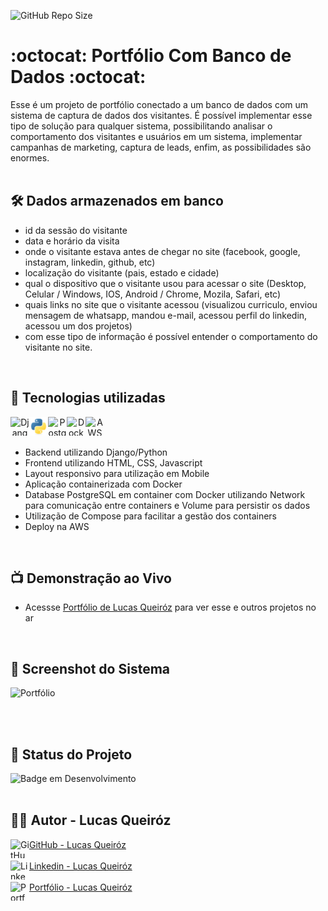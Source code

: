 ![GitHub Repo Size](https://img.shields.io/github/repo-size/lucas-qz/SistemaPonto)

# :octocat: Portfólio Com Banco de Dados :octocat:
Esse é um projeto de portfólio conectado a um banco de dados com um sistema de captura de dados dos visitantes. É possível implementar esse tipo de solução para qualquer sistema, possibilitando analisar o comportamento dos visitantes e usuários em um sistema, implementar campanhas de marketing, captura de leads, enfim, as possibilidades são enormes.
<br/><br/>

## 🛠️ Dados armazenados em banco
- id da sessão do visitante
- data e horário da visita
- onde o visitante estava antes de chegar no site (facebook, google, instagram, linkedin, github, etc)
- localização do visitante (pais, estado e cidade)
- qual o dispositivo que o visitante usou para acessar o site (Desktop, Celular / Windows, IOS, Android / Chrome, Mozila, Safari, etc)
- quais links no site que o visitante acessou (visualizou curriculo, enviou mensagem de whatsapp, mandou e-mail, acessou perfil do linkedin, acessou um dos projetos)
- com esse tipo de informação é possível entender o comportamento do visitante no site.
<br/>

## 📡 Tecnologias utilizadas 
<div align="center"> 
<img align="left" alt="Django" height="30" width="30" src="https://static-00.iconduck.com/assets.00/django-icon-1606x2048-lwmw1z73.png">
<img align="left" alt="Python" height="30" width="30" src="https://github.com/devicons/devicon/blob/master/icons/python/python-original.svg">
<img align="left" alt="PostgreSQL" height="30" width="30" src="https://logonoid.com/images/postgresql-logo.png">
<img align="left" alt="Docker" height="30" width="30" src="https://static-00.iconduck.com/assets.00/docker-icon-2048x2048-5mc7mvtn.png">    
<img align="left" alt="AWS" height="30" width="30" src="https://saidvandeklundert.net/img/aws_logo.png">    
</div>
<br/><br/>

- Backend utilizando Django/Python
- Frontend utilizando HTML, CSS, Javascript
- Layout responsivo para utilização em Mobile
- Aplicação containerizada com Docker
- Database PostgreSQL em container com Docker utilizando Network para comunicação entre containers e Volume para persistir os dados
- Utilização de Compose para facilitar a gestão dos containers
- Deploy na AWS
<br/>

## 📺 Demonstração ao Vivo
- Acessse [Portfólio de Lucas Queiróz](http://lucasqz.com.br) para ver esse e outros projetos no ar
<br/>

## 📸 Screenshot do Sistema
![Portfólio](https://github.com/user-attachments/assets/cc8ccd42-8a09-4f65-98d8-a55f87ccdd8a)

<br/><br/>

## 🔎 Status do Projeto
![Badge em Desenvolvimento](https://img.shields.io/badge/Status-Em%20Desenvolvimento-green)
<br/><br/>

## 👨🏼 Autor - Lucas Queiróz
<div align="left"> 
<a  href="https://github.com/lucas-qz" target="_blank"><img align="left" alt="GitHub" height="30" width="30" src="https://img.icons8.com/m_sharp/200/FFFFFF/github.png"> GitHub - Lucas Queiróz </a><br/><br/>
<a  href="https://www.linkedin.com/in/lucas-qz/" target="_blank"><img align="left" alt="Linkedin" height="30" width="30" src="https://upload.wikimedia.org/wikipedia/commons/c/ca/LinkedIn_logo_initials.png"> Linkedin - Lucas Queiróz </a><br/><br/>
<a  href="http://lucasqz.com.br" target="_blank"><img align="left" alt="Portfólio" height="30" width="30" src="https://cdn-icons-png.flaticon.com/512/5602/5602732.png"> Portfólio - Lucas Queiróz </a><br/><br/>
</div>
<br/><br/>
